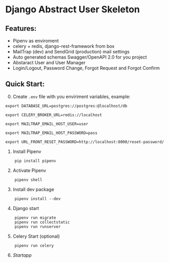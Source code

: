 # Django Abstract User Skeleton

## Features:

- Pipenv as enviroment
- celery + redis, django-rest-framework from box
- MailTrap (dev) and SendGrid (production) mail settings
- Auto generated schemas Swagger/OpenAPI 2.0 for you project
- Abstaract User and User Manager
- Login/Logout, Password Change, Forgot Request and Forgot Confirm


## Quick Start:

0) Create `.env` file with you enviriment variables, example:
```
export DATABASE_URL=postgres://postgres:@localhost/db

export CELERY_BROKER_URL=redis://localhost

export MAILTRAP_EMAIL_HOST_USER=user

export MAILTRAP_EMAIL_HOST_PASSWORD=pass

export URL_FRONT_RESET_PASSWORD=http://localhost:8000/reset-password/
```

1) Install Pipenv
```
    pip install pipenv
```

2) Activate Pipenv
```
    pipenv shell
```

3) Install dev package
```
    pipenv install --dev
```

4) Django start
```
    pipenv run migrate
    pipenv run collectstatic
    pipenv run runserver
```

5) Celery Start (optional)
```
    pipenv run celery
```

6) *Startapp*
